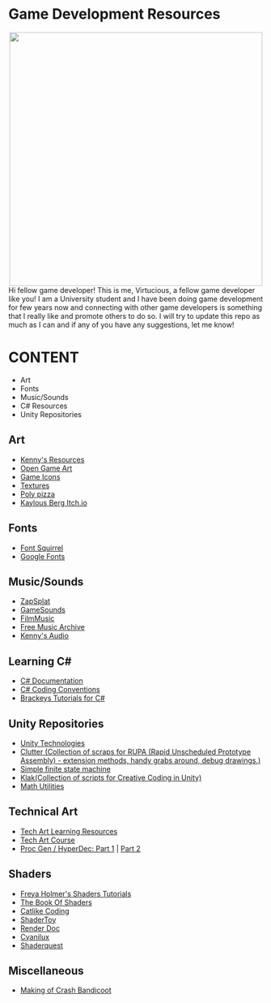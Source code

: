 # Game Development Resources
<div id = "header" align = "center">
  <img src = "https://www.perforce.com/sites/default/files/image/2020-08/image-blog-game-development-survey.jpg" width = "500"/>
</div>
<body>
Hi fellow game developer! This is me, Virtucious, a fellow game developer like you! I am a University student and I have been doing game development for few years now and connecting with other game developers is something that I really like and promote others to do so. I will try to update this repo as much as I can and if any of you have any suggestions, let me know!
</body>

<h1>
CONTENT
</h1>
<ul>
  <li>Art</li>
  <li>Fonts</li>
  <li>Music/Sounds</li>
  <li>C# Resources</li>
  <li>Unity Repositories</li>
</ul>

<h2>
Art
</h2>

<ul>
  <li><a href = "https://www.kenney.nl/assets"> Kenny's Resources </a></li>
  <li><a href = "https://opengameart.org/"> Open Game Art </a></li>
  <li><a href = "https://game-icons.net/"> Game Icons </a></li>
  <li><a href = "https://www.textures.com/"> Textures </a></li>
  <li><a href = "https://poly.pizza/"> Poly pizza </a></li>
  <li><a href = "https://kaylousberg.itch.io/">Kaylous Berg Itch.io </a></li>
</ul>

<h2>
Fonts
</h2>

<ul>
  <li><a href = "https://www.fontsquirrel.com/">Font Squirrel</a></li>
  <li><a href = "https://fonts.google.com/">Google Fonts</a></li>
</ul>

<h2>
  Music/Sounds
</h2>
<ul>  
  <li><a href = "www.zapsplat.com">ZapSplat</a></li>
  <li><a href = "https://gamesounds.xyz/">GameSounds</a></li>
  <li><a href = "https://incompetech.filmmusic.io/search/">FilmMusic</a></li>
  <li><a href = "https://freemusicarchive.org/home">Free Music Archive</a></li>
  <li><a href = "https://www.kenney.nl/assets?q=audio">Kenny's Audio</a></li>
</ul>

<h2>
Learning C#
</h2>
<ul>
  <li><a href = "https://learn.microsoft.com/en-us/dotnet/csharp/programming-guide/">C# Documentation</a></li>
  <li><a href = "https://learn.microsoft.com/en-us/dotnet/csharp/fundamentals/coding-style/coding-conventions">C# Coding Conventions</a></li>
  <li><a href = "https://www.youtube.com/playlist?list=PLPV2KyIb3jR4CtEelGPsmPzlvP7ISPYzR">Brackeys Tutorials for C#</a></li>
</ul>

<h2>
Unity Repositories
</h2>
<ul>
  <li><a href = "https://github.com/Unity-Technologies">Unity Technologies</a></li>
  <li><a href = "https://bitbucket.org/Taugeshtu/clutter/src/master/">Clutter (Collection of scraps for RUPA (Rapid Unscheduled Prototype Assembly) - extension methods, handy grabs around, debug drawings.)</a></li>
  <li><a href = "https://github.com/thefuntastic/Unity3d-Finite-State-Machine">Simple finite state machine</a></li>
  <li><a href = "https://github.com/keijiro/Klak">Klak(Collection of scripts for Creative Coding in Unity)</a></li>
  <li><a href = "https://github.com/zalo/MathUtilities">Math Utilities</a></li>
</ul>

<h2>
Technical Art
</h2>
<ul>
  <li><a href = "https://heartmachine.notion.site/Tech-Art-Learning-Resources-d2eb63aeca624cf59faab5a19b4a732d">Tech Art Learning Resources</a></li>
  <li><a href = "https://simonschreibt.de/gat/tech-art-course/">Tech Art Course</a></li>
  <li><a href = "https://heartmachinez.tumblr.com/post/690221520736387072/proc-gen-hyperdec-part-1">Proc Gen / HyperDec: Part 1</a> | <a href = "https://heartmachinez.tumblr.com/post/690221567668568064/proc-gen-hyperdec-part-2">Part 2</a></li>
</ul>

<h2>
  Shaders
</h2>
<ul>
  <li><a href = "https://www.youtube.com/watch?v=kfM-yu0iQBk&list=PLImQaTpSAdsCnJon-Eir92SZMl7tPBS4Z">Freya Holmer's Shaders Tutorials</a></li>
  <li><a href = "https://thebookofshaders.com/00/">The Book Of Shaders</a></li>
  <li><a href = "https://catlikecoding.com/unity/tutorials/">Catlike Coding</a></li>
  <li><a href = "https://www.shadertoy.com/">ShaderToy</a></li>
  <li><a href = "https://renderdoc.org/">Render Doc</a></li>
  <li><a href = "https://www.cyanilux.com/tutorials/intro-to-shader-graph/">Cyanilux</a></li>
  <li><a href = "https://halisavakis.com/category/shaderquest/">Shaderquest</a></li>
</ul>

<h2>
Miscellaneous
</h2>
<ul>
  <li><a href = "https://all-things-andy-gavin.com/2011/02/02/making-crash-bandicoot-part-1/">Making of Crash Bandicoot</a></li>
</ul>
